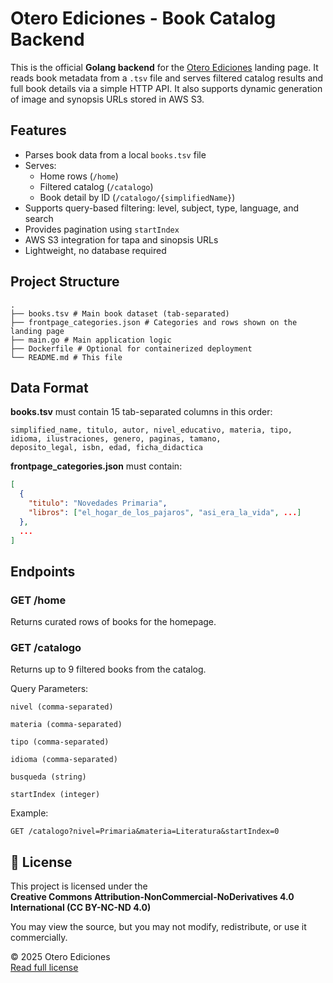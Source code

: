 # Otero Ediciones - Book Catalog Backend

This is the official **Golang backend** for the [Otero Ediciones](https://otero-ediciones.com) landing page. It reads book metadata from a `.tsv` file and serves filtered catalog results and full book details via a simple HTTP API. It also supports dynamic generation of image and synopsis URLs stored in AWS S3.

## Features

- Parses book data from a local `books.tsv` file
- Serves:
    - Home rows (`/home`)
    - Filtered catalog (`/catalogo`)
    - Book detail by ID (`/catalogo/{simplifiedName}`)
- Supports query-based filtering: level, subject, type, language, and search
- Provides pagination using `startIndex`
- AWS S3 integration for tapa and sinopsis URLs
- Lightweight, no database required

## Project Structure
```
.
├── books.tsv # Main book dataset (tab-separated)
├── frontpage_categories.json # Categories and rows shown on the landing page
├── main.go # Main application logic
├── Dockerfile # Optional for containerized deployment
└── README.md # This file
```


## Data Format

**books.tsv** must contain 15 tab-separated columns in this order:
```
simplified_name, titulo, autor, nivel_educativo, materia, tipo,
idioma, ilustraciones, genero, paginas, tamano,
deposito_legal, isbn, edad, ficha_didactica
```


**frontpage_categories.json** must contain:

```json
[
  {
    "titulo": "Novedades Primaria",
    "libros": ["el_hogar_de_los_pajaros", "asi_era_la_vida", ...]
  },
  ...
]
```

## Endpoints
### GET /home

Returns curated rows of books for the homepage.

### GET /catalogo

Returns up to 9 filtered books from the catalog.

Query Parameters:

    nivel (comma-separated)

    materia (comma-separated)

    tipo (comma-separated)

    idioma (comma-separated)

    busqueda (string)

    startIndex (integer)

Example:
```
GET /catalogo?nivel=Primaria&materia=Literatura&startIndex=0
```

## 📄 License

This project is licensed under the  
**Creative Commons Attribution-NonCommercial-NoDerivatives 4.0 International (CC BY-NC-ND 4.0)**

You may view the source, but you may not modify, redistribute, or use it commercially.

© 2025 Otero Ediciones  
[Read full license](https://creativecommons.org/licenses/by-nc-nd/4.0/)